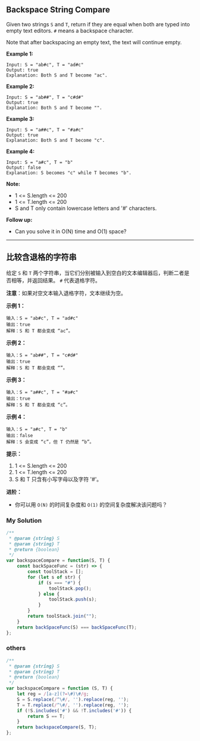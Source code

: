 ## Backspace String Compare

Given two strings `S` and `T`, return if they are equal when both are typed into empty text editors. `#` means a backspace character.

Note that after backspacing an empty text, the text will continue empty.

**Example 1:**

    Input: S = "ab#c", T = "ad#c"
    Output: true
    Explanation: Both S and T become "ac".

**Example 2:**

    Input: S = "ab##", T = "c#d#"
    Output: true
    Explanation: Both S and T become "".

**Example 3:**

    Input: S = "a##c", T = "#a#c"
    Output: true
    Explanation: Both S and T become "c".

**Example 4:**

    Input: S = "a#c", T = "b"
    Output: false
    Explanation: S becomes "c" while T becomes "b".

**Note:**

-   1 <= S.length <= 200
-   1 <= T.length <= 200
-   S and T only contain lowercase letters and '#' characters.

**Follow up:**

-   Can you solve it in O(N) time and O(1) space?

---

## 比较含退格的字符串

给定 `S` 和 `T` 两个字符串，当它们分别被输入到空白的文本编辑器后，判断二者是否相等，并返回结果。 `#` 代表退格字符。

**注意**：如果对空文本输入退格字符，文本继续为空。

**示例 1：**

    输入：S = "ab#c", T = "ad#c"
    输出：true
    解释：S 和 T 都会变成 “ac”。

**示例 2：**

    输入：S = "ab##", T = "c#d#"
    输出：true
    解释：S 和 T 都会变成 “”。

**示例 3：**

    输入：S = "a##c", T = "#a#c"
    输出：true
    解释：S 和 T 都会变成 “c”。

**示例 4：**

    输入：S = "a#c", T = "b"
    输出：false
    解释：S 会变成 “c”，但 T 仍然是 “b”。

**提示：**

1. 1 <= S.length <= 200
2. 1 <= T.length <= 200
3. S 和 T 只含有小写字母以及字符 '#'。

**进阶：**

-   你可以用 `O(N)` 的时间复杂度和 `O(1)` 的空间复杂度解决该问题吗？

### My Solution

```javascript
/**
 * @param {string} S
 * @param {string} T
 * @return {boolean}
 */
var backspaceCompare = function(S, T) {
    const backSpaceFunc = (str) => {
        const toolStack = [];
        for (let s of str) {
            if (s === "#") {
                toolStack.pop();
            } else {
                toolStack.push(s);
            }
        }
        return toolStack.join("");
    }  
    return backSpaceFunc(S) === backSpaceFunc(T);
};
```

### others

```javascript
/**
 * @param {string} S
 * @param {string} T
 * @return {boolean}
 */
var backspaceCompare = function (S, T) {
    let reg = /[a-z](?=\#)\#/g;
    S = S.replace(/^\#/, '').replace(reg, '');
    T = T.replace(/^\#/, '').replace(reg, '');
    if (!S.includes('#') && !T.includes('#')) {
        return S == T;
    }
    return backspaceCompare(S, T);
};
```
